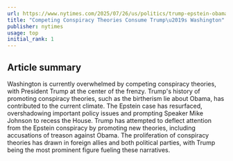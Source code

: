 ```yaml
---
url: https://www.nytimes.com/2025/07/26/us/politics/trump-epstein-obama-conspiracies.html
title: "Competing Conspiracy Theories Consume Trump\u2019s Washington"
publisher: nytimes
usage: top
initial_rank: 1
---
```

## Article summary
Washington is currently overwhelmed by competing conspiracy theories, with President Trump at the center of the frenzy. Trump's history of promoting conspiracy theories, such as the birtherism lie about Obama, has contributed to the current climate. The Epstein case has resurfaced, overshadowing important policy issues and prompting Speaker Mike Johnson to recess the House. Trump has attempted to deflect attention from the Epstein conspiracy by promoting new theories, including accusations of treason against Obama. The proliferation of conspiracy theories has drawn in foreign allies and both political parties, with Trump being the most prominent figure fueling these narratives.
